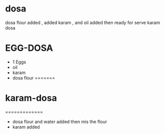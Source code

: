 # dosa
dosa flour added ,
added karam ,
and oil added then ready for serve karam dosa
# EGG-DOSA
* 1 Eggs
* oil 
* karam 
* dosa flour
=======

# karam-dosa
=============
* dosa flour and water added then mis the flour
* karam added 


